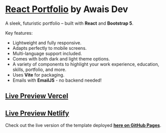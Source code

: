 
# [React Portfolio](https://v0-my-portfolio-18ypqupqxbb-a04vf4o2u-awaisdev2s-projects.vercel.app/) by Awais Dev

A sleek, futuristic portfolio – built with **React** and **Bootstrap 5**.

Key features:
- Lightweight and fully responsive.
- Adapts perfectly to mobile screens.
- Multi-language support included.
- Comes with both dark and light theme options.
- A variety of components to highlight your work experience, education, skills, portfolio, and more.
- Uses **Vite** for packaging.
- Emails with **EmailJS** - no backend needed!

## [Live Preview Vercel](https://v0-my-portfolio-18ypqupqxbb-a04vf4o2u-awaisdev2s-projects.vercel.app/)
## [Live Preview Netlify](https://awaisdev2.netlify.app/)

Check out the live version of the template deployed **[here on GitHub Pages](https://v0-my-portfolio-18ypqupqxbb-a04vf4o2u-awaisdev2s-projects.vercel.app/)**.

